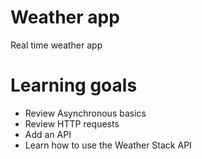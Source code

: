 # Weather app
Real time weather app

# Learning goals
* Review Asynchronous basics
* Review HTTP requests
* Add an API
* Learn how to use the Weather Stack API